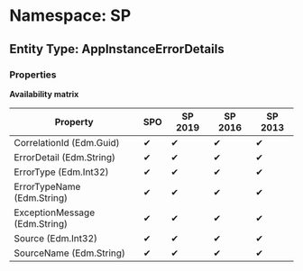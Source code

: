 # Namespace: SP

## Entity Type: AppInstanceErrorDetails

### Properties

**Availability matrix**

Property | SPO | SP 2019 | SP 2016 | SP 2013
----------|-----|---------|---------|--------
CorrelationId (Edm.Guid) | ✔ | ✔ | ✔ | ✔
ErrorDetail (Edm.String) | ✔ | ✔ | ✔ | ✔
ErrorType (Edm.Int32) | ✔ | ✔ | ✔ | ✔
ErrorTypeName (Edm.String) | ✔ | ✔ | ✔ | ✔
ExceptionMessage (Edm.String) | ✔ | ✔ | ✔ | ✔
Source (Edm.Int32) | ✔ | ✔ | ✔ | ✔
SourceName (Edm.String) | ✔ | ✔ | ✔ | ✔

